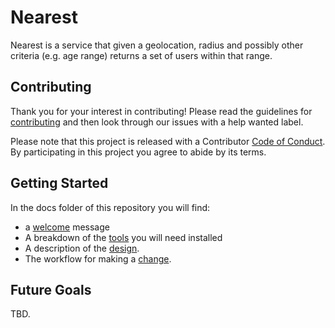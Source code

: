 # Nearest

Nearest is a service that given a geolocation, radius and possibly other criteria (e.g. age range) returns a set of users within that range. 

## Contributing

Thank you for your interest in contributing! Please read the guidelines for [contributing](https://github.com/DavidEwan/nearest/blob/master/CONTRIBUTING.md) and then look through our issues with a help wanted label. 

Please note that this project is released with a Contributor [Code of Conduct](https://github.com/DavidEwan/nearest/blob/master/CODE_OF_CONDUCT.md). By participating in this project you agree to abide by its terms. 

## Getting Started

In the docs folder of this repository you will find: 

- a [welcome](https://github.com/DavidEwan/nearest/blob/master/docs/00%20Welcome.md) message 
- A breakdown of the [tools](https://github.com/DavidEwan/nearest/blob/master/docs/01%20Development%20Environment.md) you will need installed
- A description of the [design](https://github.com/DavidEwan/nearest/blob/master/docs/02%20Architecture%20and%20Design.md).
- The workflow for making a [change](https://github.com/DavidEwan/nearest/blob/master/docs/03%20Making%20Changes.md). 

## Future Goals

TBD. 



